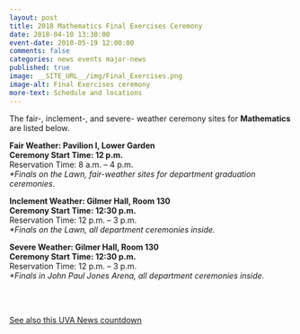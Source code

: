 ```yaml
---
layout: post
title: 2018 Mathematics Final Exercises Ceremony
date: 2018-04-10 13:30:00
event-date: 2018-05-19 12:00:00
comments: false
categories: news events major-news
published: true
image: __SITE_URL__/img/Final_Exercises.png
image-alt: Final Exercises ceremony
more-text: Schedule and locations
---
```


<p>The fair-, inclement-, and severe- weather ceremony sites for <strong>Mathematics </strong>are listed below.</p>

<!--more-->

**Fair Weather:             Pavilion I, Lower Garden**<br>
**Ceremony Start Time: 12 p.m.**<br>
Reservation Time: 8 a.m. – 4 p.m.<br>
_*Finals on the Lawn, fair-weather sites for department graduation ceremonies._

**Inclement Weather:  Gilmer Hall, Room 130**<br>
**Ceremony Start Time: 12:30 p.m.**<br>
Reservation Time: 12 p.m. – 3 p.m.<br>
_*Finals on the Lawn, all department ceremonies inside._

**Severe Weather:       Gilmer Hall, Room 130**<br>
**Ceremony Start Time: 12:30 p.m.**<br>
Reservation Time: 12 p.m. – 3 p.m.<br>
_*Finals in John Paul Jones Arena, all department ceremonies inside._


<br><br>

[See also this UVA News countdown](https://news.virginia.edu/content/final-exercises-2018)

